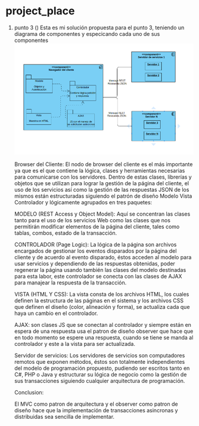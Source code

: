 # project_place


1. punto 3 ()
    Esta es mi solución propuesta para el punto 3, teniendo un diagrama de componentes y especicando cada uno de sus componentes
    ![alt text](https://raw.githubusercontent.com/JuanfMo/project_place/master/resources/assets/image/image.png)

    

    Browser del Cliente: El nodo de browser del cliente es el más importante ya que es el que contiene la lógica, clases y herramientas necesarias para comunicarse con los servidores. Dentro de estas clases, librerías y objetos que se utilizan para lograr la gestión de la página del cliente, el uso de los servicios así como la gestión de las respuestas JSON de los mismos están estructuradas siguiendo el patrón de diseño Modelo Vista Controlador y lógicamente agrupados en tres paquetes:

    MODELO (REST Access y  Object Model): Aquí se concentran las clases tanto para el uso de los servicios Web como las clases que nos permitirán modificar elementos de la página del cliente, tales como tablas, combos, estado de la transacción. 

    CONTROLADOR (Page Logic): La lógica de la página son archivos encargados de gestionar los eventos disparados por la página del cliente y de acuerdo al evento disparado, éstos acceden al modelo para usar servicios y dependiendo de las respuestas obtenidas, poder regenerar la página usando también las clases del modelo destinadas para esta labor, este controlador se conecta con las clases de AJAX para manajear la respuesta de la transacción. 

    VISTA (HTML Y CSS): La vista consta de los archivos HTML, los cuales definen la estructura de las páginas en el sistema y los archivos CSS que definen el diseño (color, alineación y forma), se actualiza cada que haya un cambio en el controlador. 

    AJAX: son clases JS que se conectan al controlador y siempre están en espera de una respuesta usa el patron de diseño observer que hace que en todo momento se espere una respuesta, cuando se tiene se manda al controlador y este a la vista para ser actualizada.

    Servidor de servicios: Los servidores de servicios son computadores remotos que exponen métodos, éstos son totalmente independientes del modelo de programación propuesto, pudiendo ser escritos tanto en C#, PHP o Java y estructurar su lógica de negocio como la gestión de sus transacciones siguiendo cualquier arquitectura de programación.

    Conclusion:

    El MVC como patron de arquitectura y el observer como patron de diseño hace que la implementación de transacciones asincronas y distribuidas sea sencilla de implementar.
